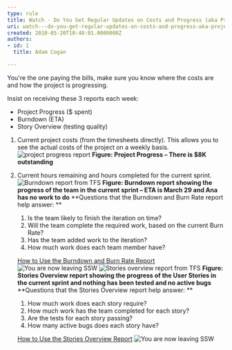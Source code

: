 ```yaml
---
type: rule
title: Watch - Do You Get Regular Updates on Costs and Progress (aka Project Progress, Burndown, etc.)?
uri: watch---do-you-get-regular-updates-on-costs-and-progress-aka-project-progress-burndown-etc
created: 2010-05-20T10:48:01.0000000Z
authors:
- id: 1
  title: Adam Cogan

---
```


 
You're the one paying the bills, make sure you know where the costs are and how the project is progressing.

Insist on receiving these 3 reports each week:
 
- Project Progress ($ spent)
- Burndown (ETA)
- Story Overview (testing quality)


1. Current project costs (from the timesheets directly). This allows you to see the actual costs of the project on a weekly basis.     ![project progress report](http&#58;//www.ssw.com.au/ssw/Standards/Rules/images/projectprogresscapture.JPG)
**Figure: Project Progress – There is $8K outstanding**
2. Current hours remaining and hours completed for the current sprint.     ![Burndown report from TFS](http&#58;//www.ssw.com.au/ssw/Standards/Rules/images/burndown.JPG)
**Figure: Burndown report showing the progress of the team in the current sprint – ETA is March 29 and Ana has no work to do**
    **Questions that the Burndown and Burn Rate report help answer: **

    1. Is the team likely to finish the iteration on time?
    2. Will the team complete the required work, based on the current Burn Rate?
    3. Has the team added work to the iteration?
    4. How much work does each team member have?

    [How to Use the Burndown and Burn Rate Report](http&#58;//msdn.microsoft.com/en-us/library/dd380678%28VS.100%29.aspx) ![](http&#58;//www.ssw.com.au/ssw/images/external.gif "You are now leaving SSW")
    ![Stories overview report from TFS](http&#58;//www.ssw.com.au/ssw/Standards/Rules/images/storiesOverview.JPG)
**Figure: Stories Overview report showing the progress of the User Stories in the current sprint and nothing has been tested and no active bugs**
    **Questions that the Stories Overview report help answer: **

    1. How much work does each story require?
    2. How much work has the team completed for each story?
    3. Are the tests for each story passing?
    4. How many active bugs does each story have?

    [How to Use the Stories Overview Report](http&#58;//msdn.microsoft.com/en-us/library/dd380648%28VS.100%29.aspx) ![](http&#58;//www.ssw.com.au/ssw/images/external.gif "You are now leaving SSW")



